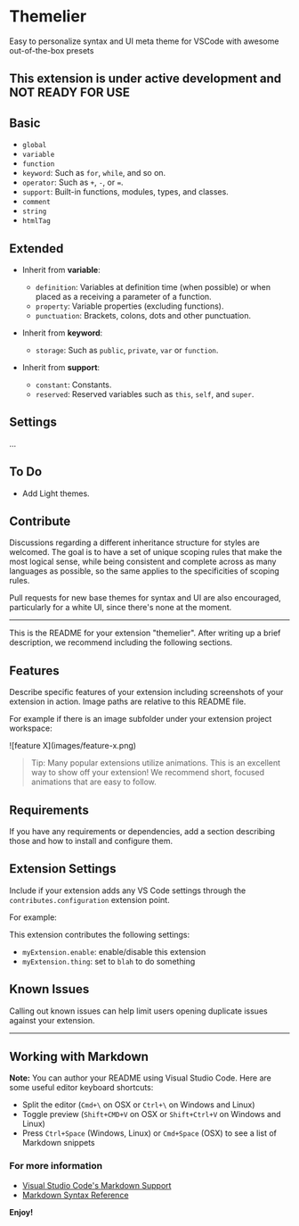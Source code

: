 # Themelier

Easy to personalize syntax and UI meta theme for VSCode with awesome out-of-the-box presets

## This extension is under active development and NOT READY FOR USE

## Basic

- `global`
- `variable`
- `function`
- `keyword`: Such as `for`, `while`, and so on.
- `operator`: Such as `+`, `-`, or `=`.
- `support`: Built-in functions, modules, types, and classes.
- `comment`
- `string`
- `htmlTag`

## Extended

- Inherit from **variable**:
    - `definition`: Variables at definition time (when possible) or when placed as a receiving a parameter of a function.
    - `property`: Variable properties (excluding functions).
    - `punctuation`: Brackets, colons, dots and other punctuation.

- Inherit from **keyword**:
    - `storage`: Such as `public`, `private`, `var` or `function`.

- Inherit from **support**:
    - `constant`: Constants.
    - `reserved`: Reserved variables such as `this`, `self`, and `super`.

## Settings

...


## To Do

- Add Light themes.

## Contribute

Discussions regarding a different inheritance structure for styles are welcomed. The goal is to have a set of unique scoping rules that make the most logical sense, while being consistent and complete across as many languages as possible, so the same applies to the specificities of scoping rules.

Pull requests for new base themes for syntax and UI are also encouraged, particularly for a white UI, since there's none at the moment.

----

This is the README for your extension "themelier". After writing up a brief description, we recommend including the following sections.

## Features

Describe specific features of your extension including screenshots of your extension in action. Image paths are relative to this README file.

For example if there is an image subfolder under your extension project workspace:

\!\[feature X\]\(images/feature-x.png\)

> Tip: Many popular extensions utilize animations. This is an excellent way to show off your extension! We recommend short, focused animations that are easy to follow.

## Requirements

If you have any requirements or dependencies, add a section describing those and how to install and configure them.

## Extension Settings

Include if your extension adds any VS Code settings through the `contributes.configuration` extension point.

For example:

This extension contributes the following settings:

* `myExtension.enable`: enable/disable this extension
* `myExtension.thing`: set to `blah` to do something

## Known Issues

Calling out known issues can help limit users opening duplicate issues against your extension.

-----------------------------------------------------------------------------------------------------------

## Working with Markdown

**Note:** You can author your README using Visual Studio Code.  Here are some useful editor keyboard shortcuts:

* Split the editor (`Cmd+\` on OSX or `Ctrl+\` on Windows and Linux)
* Toggle preview (`Shift+CMD+V` on OSX or `Shift+Ctrl+V` on Windows and Linux)
* Press `Ctrl+Space` (Windows, Linux) or `Cmd+Space` (OSX) to see a list of Markdown snippets

### For more information

* [Visual Studio Code's Markdown Support](http://code.visualstudio.com/docs/languages/markdown)
* [Markdown Syntax Reference](https://help.github.com/articles/markdown-basics/)

**Enjoy!**